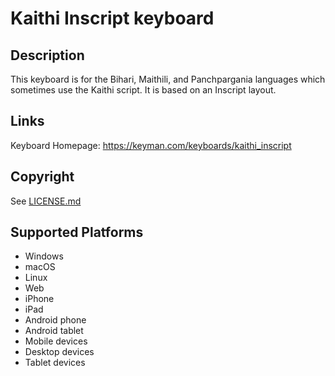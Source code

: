 Kaithi Inscript keyboard
==============

Description
-----------
This keyboard is for the Bihari, Maithili, and Panchpargania languages which sometimes use the Kaithi script. It is based on an Inscript layout.

Links
-----
Keyboard Homepage: https://keyman.com/keyboards/kaithi_inscript

Copyright
---------
See [LICENSE.md](LICENSE.md)

Supported Platforms
-------------------
 * Windows
 * macOS
 * Linux
 * Web
 * iPhone
 * iPad
 * Android phone
 * Android tablet
 * Mobile devices
 * Desktop devices
 * Tablet devices

